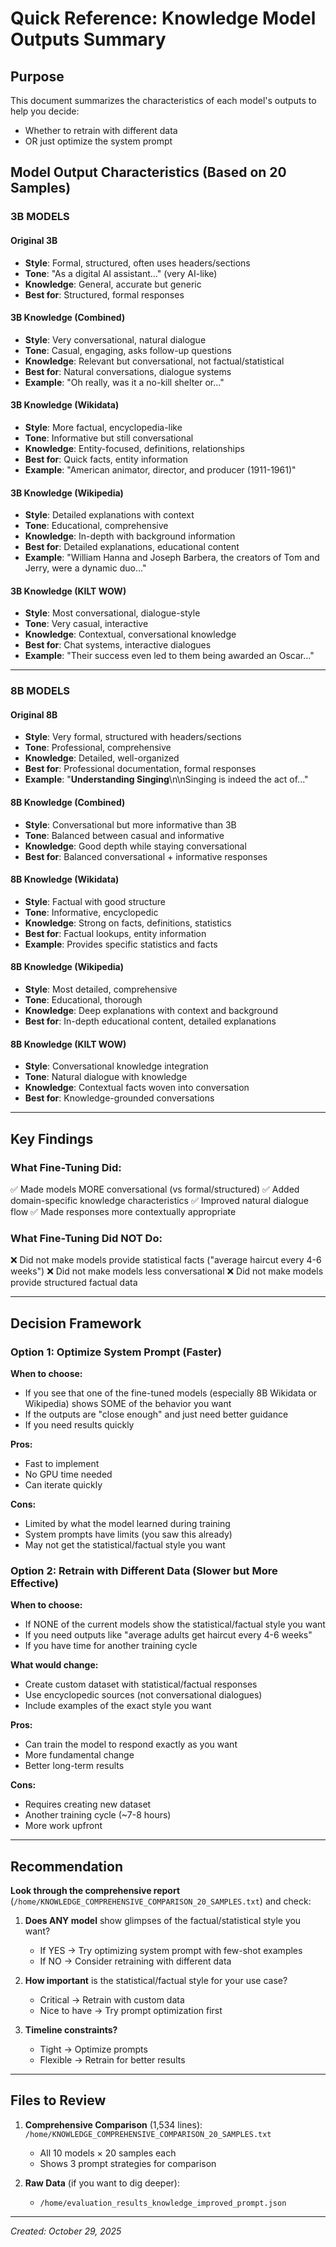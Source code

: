 # Quick Reference: Knowledge Model Outputs Summary

## Purpose
This document summarizes the characteristics of each model's outputs to help you decide:
- Whether to retrain with different data
- OR just optimize the system prompt

## Model Output Characteristics (Based on 20 Samples)

### 3B MODELS

#### Original 3B
- **Style**: Formal, structured, often uses headers/sections
- **Tone**: "As a digital AI assistant..." (very AI-like)
- **Knowledge**: General, accurate but generic
- **Best for**: Structured, formal responses

#### 3B Knowledge (Combined)
- **Style**: Very conversational, natural dialogue
- **Tone**: Casual, engaging, asks follow-up questions
- **Knowledge**: Relevant but conversational, not factual/statistical
- **Best for**: Natural conversations, dialogue systems
- **Example**: "Oh really, was it a no-kill shelter or..."

#### 3B Knowledge (Wikidata)
- **Style**: More factual, encyclopedia-like
- **Tone**: Informative but still conversational
- **Knowledge**: Entity-focused, definitions, relationships
- **Best for**: Quick facts, entity information
- **Example**: "American animator, director, and producer (1911-1961)"

#### 3B Knowledge (Wikipedia)
- **Style**: Detailed explanations with context
- **Tone**: Educational, comprehensive
- **Knowledge**: In-depth with background information
- **Best for**: Detailed explanations, educational content
- **Example**: "William Hanna and Joseph Barbera, the creators of Tom and Jerry, were a dynamic duo..."

#### 3B Knowledge (KILT WOW)
- **Style**: Most conversational, dialogue-style
- **Tone**: Very casual, interactive
- **Knowledge**: Contextual, conversational knowledge
- **Best for**: Chat systems, interactive dialogues
- **Example**: "Their success even led to them being awarded an Oscar..."

---

### 8B MODELS

#### Original 8B
- **Style**: Very formal, structured with headers/sections
- **Tone**: Professional, comprehensive
- **Knowledge**: Detailed, well-organized
- **Best for**: Professional documentation, formal responses
- **Example**: "**Understanding Singing**\n\nSinging is indeed the act of..."

#### 8B Knowledge (Combined)
- **Style**: Conversational but more informative than 3B
- **Tone**: Balanced between casual and informative
- **Knowledge**: Good depth while staying conversational
- **Best for**: Balanced conversational + informative responses

#### 8B Knowledge (Wikidata)
- **Style**: Factual with good structure
- **Tone**: Informative, encyclopedic
- **Knowledge**: Strong on facts, definitions, statistics
- **Best for**: Factual lookups, entity information
- **Example**: Provides specific statistics and facts

#### 8B Knowledge (Wikipedia)
- **Style**: Most detailed, comprehensive
- **Tone**: Educational, thorough
- **Knowledge**: Deep explanations with context and background
- **Best for**: In-depth educational content, detailed explanations

#### 8B Knowledge (KILT WOW)
- **Style**: Conversational knowledge integration
- **Tone**: Natural dialogue with knowledge
- **Knowledge**: Contextual facts woven into conversation
- **Best for**: Knowledge-grounded conversations

---

## Key Findings

### What Fine-Tuning Did:
✅ Made models MORE conversational (vs formal/structured)
✅ Added domain-specific knowledge characteristics
✅ Improved natural dialogue flow
✅ Made responses more contextually appropriate

### What Fine-Tuning Did NOT Do:
❌ Did not make models provide statistical facts ("average haircut every 4-6 weeks")
❌ Did not make models less conversational
❌ Did not make models provide structured factual data

---

## Decision Framework

### Option 1: Optimize System Prompt (Faster)
**When to choose:**
- If you see that one of the fine-tuned models (especially 8B Wikidata or Wikipedia) shows SOME of the behavior you want
- If the outputs are "close enough" and just need better guidance
- If you need results quickly

**Pros:**
- Fast to implement
- No GPU time needed
- Can iterate quickly

**Cons:**
- Limited by what the model learned during training
- System prompts have limits (you saw this already)
- May not get the statistical/factual style you want

### Option 2: Retrain with Different Data (Slower but More Effective)
**When to choose:**
- If NONE of the current models show the statistical/factual style you want
- If you need outputs like "average adults get haircut every 4-6 weeks"
- If you have time for another training cycle

**What would change:**
- Create custom dataset with statistical/factual responses
- Use encyclopedic sources (not conversational dialogues)
- Include examples of the exact style you want

**Pros:**
- Can train the model to respond exactly as you want
- More fundamental change
- Better long-term results

**Cons:**
- Requires creating new dataset
- Another training cycle (~7-8 hours)
- More work upfront

---

## Recommendation

**Look through the comprehensive report** (`/home/KNOWLEDGE_COMPREHENSIVE_COMPARISON_20_SAMPLES.txt`) and check:

1. **Does ANY model** show glimpses of the factual/statistical style you want?
   - If YES → Try optimizing system prompt with few-shot examples
   - If NO → Consider retraining with different data

2. **How important** is the statistical/factual style for your use case?
   - Critical → Retrain with custom data
   - Nice to have → Try prompt optimization first

3. **Timeline constraints?**
   - Tight → Optimize prompts
   - Flexible → Retrain for better results

---

## Files to Review

1. **Comprehensive Comparison** (1,534 lines):
   `/home/KNOWLEDGE_COMPREHENSIVE_COMPARISON_20_SAMPLES.txt`
   - All 10 models × 20 samples each
   - Shows 3 prompt strategies for comparison

2. **Raw Data** (if you want to dig deeper):
   - `/home/evaluation_results_knowledge_improved_prompt.json`

---

*Created: October 29, 2025*

